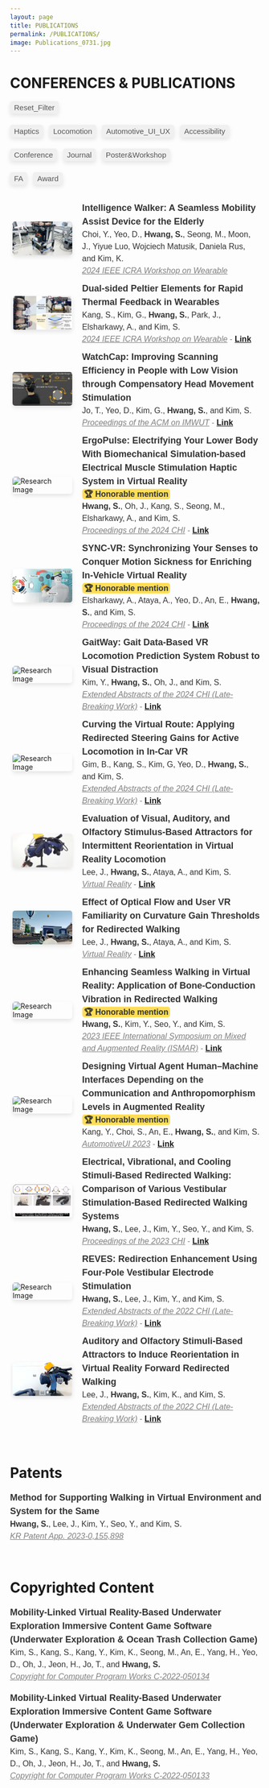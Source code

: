 ```yaml
---
layout: page
title: PUBLICATIONS
permalink: /PUBLICATIONS/
image: Publications_0731.jpg
---
```


<script>
	document.addEventListener('DOMContentLoaded', function() {
	  const tagColors = {
		'Haptics': '#A3E4F2',
		'Locomotion': '#FFDAB9',
		'AutomotiveUX': '#A7FAC8',
		'Accessibility': '#FFD580',
		'Conference': '#B0E0E6',
		'Journal': '#CBF3D2',
		'Poster&Workshop': '#89CFF0',
		'FA': '#C3B1E1',
		'Award': '#FFFACD',
	  };
	
	  const filterButtons = document.querySelectorAll('.tag-filter-btn');
	  filterButtons.forEach(function(btn) {
		const filter = btn.getAttribute('data-filter');
		const btnColor = tagColors[filter] || '#f0f0f0'; 
		btn.style.backgroundColor = btnColor;
		btn.style.fontWeight = 'bold'; 
	
		btn.addEventListener('click', function() {
		  // 모든 버튼에서 active 클래스를 제거
		  filterButtons.forEach(function(b) {
			b.classList.remove('active');
		  });
		  
		  if (filter !== 'all') {
          btn.classList.add('active');
          }
	
		  const publications = document.querySelectorAll('.publication-container');
		  publications.forEach(function(pub) {
			if (filter === 'all' || pub.getAttribute('data-tags').split(' ').includes(filter)) {
			  pub.classList.remove('hidden');
			  pub.style.opacity = 1; 
			} else {
			  pub.classList.add('hidden');
			  pub.style.opacity = 0;
			}
		  });
		});
	  });
	
	  const publications = document.querySelectorAll('.publication-container');
	  publications.forEach(function(pub) {
		const tags = pub.getAttribute('data-tags').split(' ');
		const tagsContainer = document.createElement('div');
		tagsContainer.classList.add('publication-tags');
	
		tags.forEach(function(tag) {
		  const tagElement = document.createElement('span');
		  tagElement.classList.add('publication-tag');
		  tagElement.textContent = tag;
	
		  const tagColor = tagColors[tag] || '#f0f0f0';
		  tagElement.style.backgroundColor = tagColor;
		  tagElement.style.fontWeight = 'bold';
		  tagsContainer.appendChild(tagElement);
		});
	
		const pubText = pub.querySelector('.publication-text');
		if (pubText) {
		  pubText.insertBefore(tagsContainer, pubText.firstChild);
		}
	  });
	});
</script>

<style>

  .publication-container {
    transition: opacity 0.2s ease, max-height 0.2s ease, transform 0.3s ease;
    display: flex;
    align-items: center;
    gap: 20px;
    padding: 5px;
    opacity: 1;
    max-height: 800px; /* Adjust this value based on your content's typical max height */
    overflow: hidden; /* Ensures content does not overflow during scale animation */
    transform: scaleY(1); /* Ensure the container is at its full size initially */
    }

  .hidden {
    opacity: 0;
    transform: scaleY(0);
    max-height: 0;
    padding: 0;
    margin: 0;
    overflow: hidden;
    transition: opacity 0.2s ease, max-height 0.2s ease, transform 0.3s ease;
  }

  .publication-tags {
    margin-top: 10px;
    font-family: Arial, sans-serif;
    display: flex;
    flex-wrap: wrap;
    gap: 5px;
  }

  .publication-tag {
    display: inline-block;
    padding: 2px 6px;
    background-color: #f0f0f0;
    border-radius: 5px;
    font-size: 12px;
    color: #555;
    margin-right: 4px;
    margin-bottom: 4px;
  }

  .publication-image {
    flex: 1;
    width: 160px;
  }

  .publication-text {
    flex: 3;
    font-family: Arial, sans-serif;
    color: #333;
    line-height: 1.5;
  }

  .publication-image img {
    width: 100%;
    height: auto;
    aspect-ratio: 16 / 9;
    object-fit: cover;
    border-radius: 5px;
    box-shadow: 0 4px 8px rgba(0, 0, 0, 0.1);
  }

  /* Responsive design for mobile devices */
  @media (max-width: 768px) {
    .publication-container {
      flex-direction: column;
    }

    .publication-image {
      width: 100%;
    }

    .publication-image img {
      height: auto;
      aspect-ratio: 16 / 9;
    }
  }

  /* Style for the tag filter buttons */
  /* Style for the tag filter buttons */
	#tag-filters {
	  margin-bottom: 20px;
	}
  
	.tag-filter-btn {
	  cursor: pointer;
	  padding: 4px 8px;
	  background-color: #f0f0f0;
	  border: 0px solid #ddd;
	  border-radius: 5px;
	  font-size: 15px;
	  color: #555;
	  margin-right: 8px;
	  margin-bottom: 8px;
	  box-shadow: 0 4px 8px rgba(0, 0, 0, 0.1);
	}
  
	.tag-filter-btn:hover {
	  scale: 1.05;
	  transition: scale 0.1s ease-in-out;
	}

	.tag-filter-btn.active {
    border: 2px solid #555;
    }
</style>

# CONFERENCES & PUBLICATIONS

<div id="tag-filters">
  <button class="tag-filter-btn" data-filter="all">Reset_Filter</button>

<button class="tag-filter-btn" data-filter="Haptics">Haptics</button>
<button class="tag-filter-btn" data-filter="Locomotion">Locomotion</button>
<button class="tag-filter-btn" data-filter="AutomotiveUX">Automotive_UI_UX</button>
<button class="tag-filter-btn" data-filter="Accessibility">Accessibility</button>

<button class="tag-filter-btn" data-filter="Conference">Conference</button>
<button class="tag-filter-btn" data-filter="Journal">Journal</button>
<button class="tag-filter-btn" data-filter="Poster&Workshop">Poster&Workshop</button>

<button class="tag-filter-btn" data-filter="FA">FA</button>
<button class="tag-filter-btn" data-filter="Award">Award</button>

</div>

<div class="publication-container" data-tags="Haptics Accessibility Poster&Workshop">
  <div class="publication-image">
    <img src="/images/HapticWalker.jpeg" alt="Research Image">
  </div>
  <div class="publication-text">
    <font size="4"><b>Intelligence Walker: A Seamless Mobility Assist Device for the Elderly</b></font><br>
    <font size="3" style="color:dark_gray;">Choi, Y., Yeo, D., <strong>Hwang, S.</strong>, Seong, M., Moon, J., Yiyue Luo, Wojciech Matusik, Daniela Rus, and Kim, K.</font><br>
    <font size="3" style="color:gray;"><u><i>2024 IEEE ICRA Workshop on Wearable</i></u></font>
  </div>
</div>

<div class="publication-container" data-tags="Haptics Poster&Workshop">
  <div class="publication-image">
    <img src="/images/FlipPelt.png" alt="Research Image">
  </div>
  <div class="publication-text">
    <font size="4"><b>Dual-sided Peltier Elements for Rapid Thermal Feedback in Wearables</b></font><br>
    <font size="3" style="color:dark_gray;">Kang, S., Kim, G., <strong>Hwang, S.</strong>, Park, J., Elsharkawy, A., and Kim, S.</font><br>
    <font size="3" style="color:gray;"><u><i>2024 IEEE ICRA Workshop on Wearable</i></u> - <a href="https://arxiv.org/abs/2405.11807"><strong>Link</strong></a></font>
  </div>
</div>

<div class="publication-container" data-tags="Haptics Accessibility Conference">
  <div class="publication-image">
    <img src="/images/WatchCap.png" alt="Research Image">
  </div>
  <div class="publication-text">
    <font size="4"><b>WatchCap: Improving Scanning Efficiency in People with Low Vision through Compensatory Head Movement Stimulation</b></font><br>
    <font size="3" style="color:dark_gray;">Jo, T., Yeo, D., Kim, G., <strong>Hwang, S.</strong>, and Kim, S.</font><br>
    <font size="3" style="color:gray;"><u><i>Proceedings of the ACM on IMWUT</i></u> - <a href="https://dl.acm.org/doi/10.1145/3659592"><strong>Link</strong></a></font>
  </div>
</div>

<div class="publication-container" data-tags="Haptics Conference FA Award">
  <div class="publication-image">
    <img src="/images/ErgoPulse.gif" alt="Research Image">
  </div>
  <div class="publication-text">
    <font size="4"><b>ErgoPulse: Electrifying Your Lower Body With Biomechanical Simulation-based Electrical Muscle Stimulation Haptic System in Virtual Reality</b></font><br>
    <font size="3"><strong style="background-color: #ffdd57; padding: 2px 4px; border-radius: 5px;">🏆 Honorable mention</strong></font><br>
    <font size="3" style="color:dark_gray;"><strong>Hwang, S.</strong>, Oh, J., Kang, S., Seong, M., Elsharkawy, A., and Kim, S.</font><br>
    <font size="3" style="color:gray;"><u><i>Proceedings of the 2024 CHI</i></u> - <a href="https://dl.acm.org/doi/10.1145/3613904.3642008"><strong>Link</strong></a></font>
  </div>
</div>

<div class="publication-container" data-tags="Haptics AutomotiveUX Conference Award">
  <div class="publication-image">
    <img src="/images/SyncVR.png" alt="Research Image">
  </div>
  <div class="publication-text">
    <font size="4"><b>SYNC-VR: Synchronizing Your Senses to Conquer Motion Sickness for Enriching In-Vehicle Virtual Reality</b></font><br>
    <font size="3"><strong style="background-color: #ffdd57; padding: 2px 4px; border-radius: 5px;">🏆 Honorable mention</strong></font><br>
    <font size="3" style="color:dark_gray;">Elsharkawy, A., Ataya, A., Yeo, D., An, E., <strong>Hwang, S.</strong>, and Kim, S.</font><br>
		<font size="3" style="color:gray;"><u><i>Proceedings of the 2024 CHI</i></u> - <a href="https://dl.acm.org/doi/10.1145/3613904.3642941"><strong>Link</strong></a></font>
  </div>
</div>

<div class="publication-container" data-tags="Locomotion Poster&Workshop">
  <div class="publication-image">
    <img src="/images/GaitWay.gif" alt="Research Image">
  </div>
  <div class="publication-text">
    <font size="4"><b>GaitWay: Gait Data-Based VR Locomotion Prediction System Robust to Visual Distraction</b></font><br>
    <font size="3" style="color:dark_gray;">Kim, Y., <strong>Hwang, S.</strong>, Oh, J., and Kim, S.</font><br>
		<font size="3" style="color:gray;"><u><i>Extended Abstracts of the 2024 CHI (Late-Breaking Work)</i></u> - <a href="https://dl.acm.org/doi/10.1145/3613905.3651073"><strong>Link</strong></a></font>
  </div>
</div>

<div class="publication-container" data-tags="Locomotion AutomotiveUX Poster&Workshop">
  <div class="publication-image">
    <img src="/images/CurvingCar.gif" alt="Research Image">
  </div>
  <div class="publication-text">
    <font size="4"><b>Curving the Virtual Route: Applying Redirected Steering Gains for Active Locomotion in In-Car VR</b></font><br>
    <font size="3" style="color:dark_gray;">Gim, B., Kang, S., Kim, G, Yeo, D., <strong>Hwang, S.</strong>, and Kim, S.</font><br>
		<font size="3" style="color:gray;"><u><i>Extended Abstracts of the 2024 CHI (Late-Breaking Work)</i></u>  - <a href="https://dl.acm.org/doi/10.1145/3613905.3650746"><strong>Link</strong></a></font>
  </div>
</div>

<div class="publication-container" data-tags="Haptics Locomotion Journal">
  <div class="publication-image">
    <img src="/images/OLFRDW.jpeg" alt="Research Image">
  </div>
  <div class="publication-text">
    <font size="4"><b>Evaluation of Visual, Auditory, and Olfactory Stimulus-Based Attractors for Intermittent
     Reorientation in Virtual Reality Locomotion</b></font><br>
    <font size="3" style="color:dark_gray;">Lee, J., <strong>Hwang, S.</strong>, Ataya, A., and Kim, S.</font><br>
    <font size="3" style="color:gray;"><u><i>Virtual Reality</i></u> - <a href="https://doi.org/10.1007/s10055-024-00997-y"><strong>Link</strong></a></font>
  </div>
</div>

<div class="publication-container" data-tags="Locomotion Journal">
  <div class="publication-image">
    <img src="/images/OptiRDW.jpeg" alt="Research Image">
  </div>
  <div class="publication-text">
    <font size="4"><b>Effect of Optical Flow and User VR Familiarity on Curvature Gain Thresholds for Redirected Walking</b></font><br>
    <font size="3" style="color:dark_gray;">Lee, J., <strong>Hwang, S.</strong>, Ataya, A., and Kim, S.</font><br>
    <font size="3" style="color:gray;"><u><i>Virtual Reality</i></u> - <a href="https://doi.org/10.1007/s10055-023-00935-4"><strong>Link</strong></a></font>
  </div>
</div>

<div class="publication-container" data-tags="Haptics Locomotion Conference FA Award">
  <div class="publication-image">
    <img src="/images/BCV_RDW.gif" alt="Research Image">
  </div>
  <div class="publication-text">
    <font size="4"><b>Enhancing Seamless Walking in Virtual Reality: Application of Bone-Conduction Vibration in Redirected Walking</b></font><br>
    <font size="3"><strong style="background-color: #ffdd57; padding: 2px 4px; border-radius: 5px;">🏆 Honorable mention</strong></font><br>
    <font size="3" style="color:dark_gray;"><strong>Hwang, S.</strong>, Kim, Y., Seo, Y., and Kim, S.</font><br>
    <font size="3" style="color:gray;"><u><i>2023 IEEE International Symposium on Mixed and Augmented Reality (ISMAR)</i></u> - <a href="https://www.computer.org/csdl/proceedings-article/ismar/2023/283800b181/1SBIOSZTWlG"><strong>Link</strong></a></font>
  </div>
</div>

<div class="publication-container" data-tags="AutomotiveUX Conference Award">
  <div class="publication-image">
    <img src="/images/eHMI_AV.png" alt="Research Image">
  </div>
  <div class="publication-text">
    <font size="4"><b>Designing Virtual Agent Human–Machine Interfaces Depending on the Communication and Anthropomorphism Levels in Augmented Reality</b></font><br>
    <font size="3"><strong style="background-color: #ffdd57; padding: 2px 4px; border-radius: 5px;">🏆 Honorable mention</strong></font><br>
    <font size="3" style="color:dark_gray;">Kang, Y., Choi, S., An, E., <strong>Hwang, S.</strong>, and Kim, S.</font><br>
    <font size="3" style="color:gray;"><u><i>AutomotiveUI 2023</i></u> - <a href="https://dl.acm.org/doi/10.1145/3580585.3606460"><strong>Link</strong></a></font>
  </div>
</div>

<div class="publication-container" data-tags="Haptics Locomotion Conference FA">
  <div class="publication-image">
    <img src="/images/GVS_BCV_CVS.gif" alt="Research Image">
  </div>
  <div class="publication-text">
    <font size="4"><b>Electrical, Vibrational, and Cooling Stimuli-Based Redirected Walking: Comparison of Various Vestibular Stimulation-Based Redirected Walking Systems</b></font><br>
    <font size="3" style="color:dark_gray;"><strong>Hwang, S.</strong>, Lee, J., Kim, Y., Seo, Y., and Kim, S.</font><br>
    <font size="3" style="color:gray;"><u><i>Proceedings of the 2023 CHI</i></u> - <a href="https://dl.acm.org/doi/10.1145/3544548.3580862"><strong>Link</strong></a></font>
  </div>
</div>

<div class="publication-container" data-tags="Haptics Locomotion Poster&Workshop FA">
  <div class="publication-image">
    <img src="/images/VSRDW.gif" alt="Research Image">
  </div>
  <div class="publication-text">
    <font size="4"><b>REVES: Redirection Enhancement Using Four-Pole Vestibular Electrode Stimulation</b></font><br>
    <font size="3" style="color:dark_gray;"><strong>Hwang, S.</strong>, Lee, J., Kim, Y., and Kim, S.</font><br>
    <font size="3" style="color:gray;"><u><i>Extended Abstracts of the 2022 CHI (Late-Breaking Work)</i></u> - <a href="https://dl.acm.org/doi/10.1145/3491101.3519626"><strong>Link</strong></a></font>
  </div>
</div>

<div class="publication-container" data-tags="Haptics Locomotion Poster&Workshop">
  <div class="publication-image">
    <img src="/images/OLFRDW_LBW.jpeg" alt="Research Image">
  </div>
  <div class="publication-text">
    <font size="4"><b>Auditory and Olfactory Stimuli-Based Attractors to Induce Reorientation in Virtual Reality Forward Redirected Walking</b></font><br>
    <font size="3" style="color:dark_gray;">Lee, J., <strong>Hwang, S.</strong>, Kim, K., and Kim, S.</font><br>
    <font size="3" style="color:gray;"><u><i>Extended Abstracts of the 2022 CHI (Late-Breaking Work)</i></u> - <a href="https://dl.acm.org/doi/10.1145/3491101.3519719"><strong>Link</strong></a></font>
  </div>
</div>

<br>
<br>

# Patents

<div class="publication-text">
<font size="4"><b>Method for Supporting Walking in Virtual Environment and System for the Same</b></font><br>
<font size="3" style="color:dark_gray;"><strong>Hwang, S.</strong>, Lee, J., Kim, Y., Seo, Y., and Kim, S.</font><br>
<font size="3" style="color:gray;"><u><i>KR Patent App. 2023-0,155,898</i></u></font>
</div>

<br>
<br>

# Copyrighted Content

<div class="publication-text">
<font size="4"><b>Mobility-Linked Virtual Reality-Based Underwater Exploration Immersive Content Game Software (Underwater Exploration & Ocean Trash Collection Game)</b></font><br>
<font size="3" style="color:dark_gray;">Kim, S., Kang, S., Kang, Y., Kim, K., Seong, M., An, E., Yang, H., Yeo, D., Oh, J., Jeon, H., Jo, T., and <strong>Hwang, S.</strong></font><br>
<font size="3" style="color:gray;"><u><i>Copyright for Computer Program Works C-2022-050134</i></u></font>
</div>

<br>

<div class="publication-text">
<font size="4"><b>Mobility-Linked Virtual Reality-Based Underwater Exploration Immersive Content Game Software (Underwater Exploration & Underwater Gem Collection Game)</b></font><br>
<font size="3" style="color:dark_gray;">Kim, S., Kang, S., Kang, Y., Kim, K., Seong, M., An, E., Yang, H., Yeo, D., Oh, J., Jeon, H., Jo, T., and <strong>Hwang, S.</strong></font><br>
<font size="3" style="color:gray;"><u><i>Copyright for Computer Program Works C-2022-050133</i></u></font>
</div>
